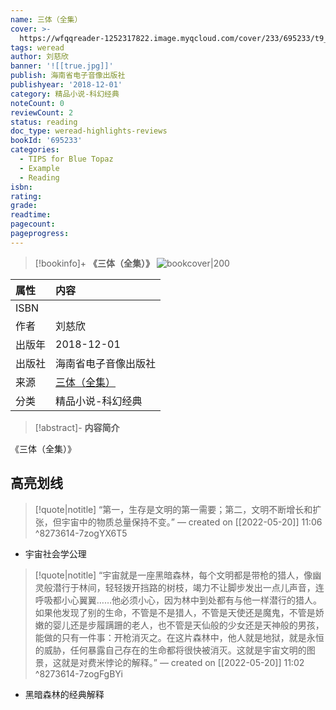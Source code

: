 ```yaml
---
name: 三体（全集）
cover: >-
  https://wfqqreader-1252317822.image.myqcloud.com/cover/233/695233/t9_695233.jpg
tags: weread
author: 刘慈欣
banner: '![[true.jpg]]'
publish: 海南省电子音像出版社
publishyear: '2018-12-01'
category: 精品小说-科幻经典
noteCount: 0
reviewCount: 2
status: reading
doc_type: weread-highlights-reviews
bookId: '695233'
categories:
  - TIPS for Blue Topaz
  - Example
  - Reading
isbn:
rating:
grade:
readtime:
pagecount:
pageprogress:
---
```

> [!bookinfo]+ **《三体（全集）》**
> ![bookcover|200](https://wfqqreader-1252317822.image.myqcloud.com/cover/233/695233/t9_695233.jpg)
>
| 属性   | 内容                                       |
|:------ |:------------------------------------------ |
| ISBN   |                            |
| 作者   | 刘慈欣                         |
| 出版年 | 2018-12-01                   | 
| 出版社 | 海南省电子音像出版社                       |
| 来源   | [三体（全集）](https://weread.qq.com/web/) |
| 分类   | 精品小说-科幻经典                        |

> [!abstract]- **内容简介**
> 
《三体（全集）》


## 高亮划线




> [!quote|notitle] 
> “第一，生存是文明的第一需要；第二，文明不断增长和扩张，但宇宙中的物质总量保持不变。” 
— created on [[2022-05-20]] 11:06 ^8273614-7zogYX6T5
- 宇宙社会学公理
  


    


> [!quote|notitle] 
> “宇宙就是一座黑暗森林，每个文明都是带枪的猎人，像幽灵般潜行于林间，轻轻拨开挡路的树枝，竭力不让脚步发出一点儿声音，连呼吸都小心翼翼……他必须小心，因为林中到处都有与他一样潜行的猎人。如果他发现了别的生命，不管是不是猎人，不管是天使还是魔鬼，不管是娇嫩的婴儿还是步履蹒跚的老人，也不管是天仙般的少女还是天神般的男孩，能做的只有一件事：开枪消灭之。在这片森林中，他人就是地狱，就是永恒的威胁，任何暴露自己存在的生命都将很快被消灭。这就是宇宙文明的图景，这就是对费米悖论的解释。” 
— created on [[2022-05-20]] 11:02 ^8273614-7zogFgBYi
- 黑暗森林的经典解释
  


    


